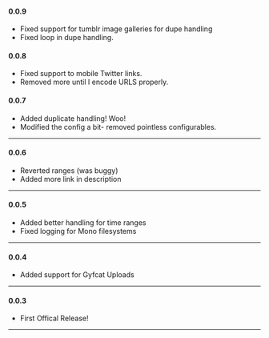 <h4>0.0.9</h4>
<ul class="log">
<li>Fixed support for tumblr image galleries for dupe handling</li>
<li>Fixed loop in dupe handling.</li>
</ul>
<h4>0.0.8</h4>
<ul class="log">
<li>Fixed support to mobile Twitter links.</li>
<li>Removed more until I encode URLS properly.</li>
</ul>
<h4>0.0.7</h4>
<ul class="log">
<li>Added duplicate handling! Woo!</li>
<li>Modified the config a bit- removed pointless configurables.</li>
</ul>
<hr>
<h4>0.0.6</h4>
<ul class="log">
<li>Reverted ranges (was buggy)</li>
<li>Added more link in description</li>
</ul>
<hr>
<h4>0.0.5</h4>
<ul class="log">
<li>Added better handling for time ranges</li>
<li>Fixed logging for Mono filesystems</li>
</ul>
<hr>
<h4>0.0.4</h4>
<ul class="log">
<li>Added support for Gyfcat Uploads</li>
</ul>
<hr>
<h4>0.0.3</h4>
<ul class="log">
<li>First Offical Release!</li>
</ul>
<hr>
